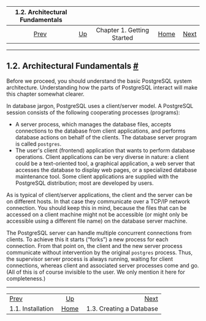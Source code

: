 <!--?xml version="1.0" encoding="UTF-8" standalone="no"?-->

|           1.2. Architectural Fundamentals          |                                                        |                            |                                                       |                                                            |
| :------------------------------------------------: | :----------------------------------------------------- | :------------------------: | ----------------------------------------------------: | ---------------------------------------------------------: |
| [Prev](tutorial-install.html "1.1. Installation")  | [Up](tutorial-start.html "Chapter 1. Getting Started") | Chapter 1. Getting Started | [Home](index.html "PostgreSQL 17devel Documentation") |  [Next](tutorial-createdb.html "1.3. Creating a Database") |

***

## 1.2. Architectural Fundamentals [#](#TUTORIAL-ARCH)

Before we proceed, you should understand the basic PostgreSQL system architecture. Understanding how the parts of PostgreSQL interact will make this chapter somewhat clearer.

In database jargon, PostgreSQL uses a client/server model. A PostgreSQL session consists of the following cooperating processes (programs):

*   A server process, which manages the database files, accepts connections to the database from client applications, and performs database actions on behalf of the clients. The database server program is called `postgres`.[]()
*   The user's client (frontend) application that wants to perform database operations. Client applications can be very diverse in nature: a client could be a text-oriented tool, a graphical application, a web server that accesses the database to display web pages, or a specialized database maintenance tool. Some client applications are supplied with the PostgreSQL distribution; most are developed by users.

As is typical of client/server applications, the client and the server can be on different hosts. In that case they communicate over a TCP/IP network connection. You should keep this in mind, because the files that can be accessed on a client machine might not be accessible (or might only be accessible using a different file name) on the database server machine.

The PostgreSQL server can handle multiple concurrent connections from clients. To achieve this it starts (“forks”) a new process for each connection. From that point on, the client and the new server process communicate without intervention by the original `postgres` process. Thus, the supervisor server process is always running, waiting for client connections, whereas client and associated server processes come and go. (All of this is of course invisible to the user. We only mention it here for completeness.)

***

|                                                    |                                                        |                                                            |
| :------------------------------------------------- | :----------------------------------------------------: | ---------------------------------------------------------: |
| [Prev](tutorial-install.html "1.1. Installation")  | [Up](tutorial-start.html "Chapter 1. Getting Started") |  [Next](tutorial-createdb.html "1.3. Creating a Database") |
| 1.1. Installation                                  |  [Home](index.html "PostgreSQL 17devel Documentation") |                                   1.3. Creating a Database |
